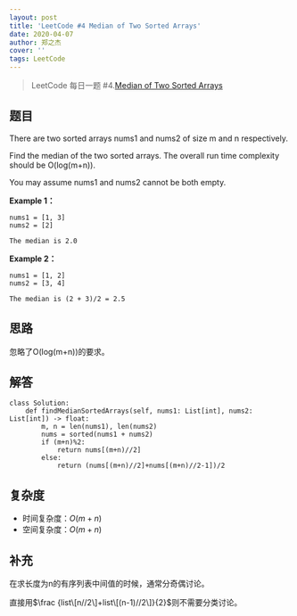```yaml
---
layout: post
title: 'LeetCode #4 Median of Two Sorted Arrays'
date: 2020-04-07
author: 郑之杰
cover: ''
tags: LeetCode
---
```


> LeetCode 每日一题 #4.[Median of Two Sorted Arrays](https://leetcode-cn.com/problems/median-of-two-sorted-arrays/)

## 题目
There are two sorted arrays nums1 and nums2 of size m and n respectively.

Find the median of the two sorted arrays. The overall run time complexity should be O(log(m+n)).

You may assume nums1 and nums2 cannot be both empty.

**Example 1：**
```
nums1 = [1, 3]
nums2 = [2]

The median is 2.0
```

**Example 2：**
```
nums1 = [1, 2]
nums2 = [3, 4]

The median is (2 + 3)/2 = 2.5
```

## 思路
忽略了O(log(m+n))的要求。

## 解答
```
class Solution:
    def findMedianSortedArrays(self, nums1: List[int], nums2: List[int]) -> float:
        m, n = len(nums1), len(nums2)
        nums = sorted(nums1 + nums2)
        if (m+n)%2:
            return nums[(m+n)//2]
        else:
            return (nums[(m+n)//2]+nums[(m+n)//2-1])/2
```

## 复杂度
- 时间复杂度：$O(m+n)$
- 空间复杂度：$O(m+n)$

## 补充
在求长度为n的有序列表中间值的时候，通常分奇偶讨论。

直接用$\frac {list\[n//2\]+list\[(n-1)//2\]}{2}$则不需要分类讨论。